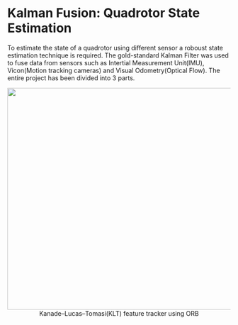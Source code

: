 # Kalman Fusion: Quadrotor State Estimation
To estimate the state of a quadrotor using different sensor a roboust state estimation technique is required. The gold-standard Kalman Filter was used to fuse data from sensors such as Intertial Measurement Unit(IMU), Vicon(Motion tracking cameras) and Visual Odometry(Optical Flow). The entire project has been divided into $3$ parts. 

<p align="center">
  <img src ='assets/KLT_tracker_ORB.gif' width="1000" height="500" >
  Kanade–Lucas–Tomasi(KLT) feature tracker using ORB
</p>
